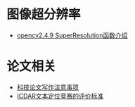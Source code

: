 # 图像超分辨率
* [opencv2.4.9 SuperResolution函数介绍](https://github.com/yan647/Blog/issues/3 )

# 论文相关
* [科技论文写作注意事项](https://github.com/yan647/Blog/issues/1 )
* [ICDAR文本定位竞赛的评价标准](https://github.com/yan647/Blog/issues/2 )

